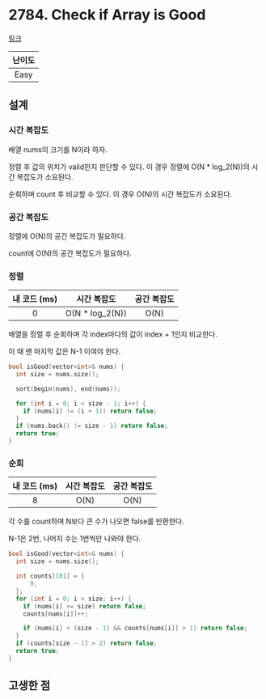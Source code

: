 # 2784. Check if Array is Good

[링크](https://leetcode.com/problems/check-if-array-is-good/)

| 난이도 |
| :----: |
|  Easy  |

## 설계

### 시간 복잡도

배열 nums의 크기를 N이라 하자.

정렬 후 값의 위치가 valid한지 판단할 수 있다. 이 경우 정렬에 O(N \* log_2(N))의 시간 복잡도가 소요된다.

순회하며 count 후 비교할 수 있다. 이 경우 O(N)의 시간 복잡도가 소요된다.

### 공간 복잡도

정렬에 O(N)의 공간 복잡도가 필요하다.

count에 O(N)의 공간 복잡도가 필요하다.

### 정렬

| 내 코드 (ms) |   시간 복잡도    | 공간 복잡도 |
| :----------: | :--------------: | :---------: |
|      0       | O(N \* log_2(N)) |    O(N)     |

배열을 정렬 후 순회하며 각 index마다의 값이 index + 1인지 비교한다.

이 때 맨 마지막 값은 N-1 이여야 한다.

```cpp
bool isGood(vector<int>& nums) {
  int size = nums.size();

  sort(begin(nums), end(nums));

  for (int i = 0; i < size - 1; i++) {
    if (nums[i] != (i + 1)) return false;
  }
  if (nums.back() != size - 1) return false;
  return true;
}
```

### 순회

| 내 코드 (ms) | 시간 복잡도 | 공간 복잡도 |
| :----------: | :---------: | :---------: |
|      8       |    O(N)     |    O(N)     |

각 수를 count하며 N보다 큰 수가 나오면 false를 반환한다.

N-1은 2번, 나머지 수는 1번씩만 나와야 한다.

```cpp
bool isGood(vector<int>& nums) {
  int size = nums.size();

  int counts[101] = {
      0,
  };
  for (int i = 0; i < size; i++) {
    if (nums[i] >= size) return false;
    counts[nums[i]]++;

    if (nums[i] < (size - 1) && counts[nums[i]] > 1) return false;
  }
  if (counts[size - 1] > 2) return false;
  return true;
}
```

## 고생한 점
